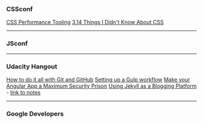 ### CSSconf

<a href="https://www.youtube.com/watch?v=FEs2jgZBaQA&list=PLvnI7cZBCpyZttGHLrrzTquMqiZIsAnfl&index=1" target="_blank">
CSS Performance Tooling</a>

<a href="https://www.youtube.com/watch?v=WjP7TEKB7Uo&index=8&list=PL37ZVnwpeshHAnqFlTxhd0MIXWjLBbM3R" target="_blank">
3.14 Things I Didn't Know About CSS</a>

-----------------------------------

### JSconf

------------------------------------

### Udacity Hangout

<a href="https://plus.google.com/u/0/events/cd2bd75mkg9mh6gsbbrgmahj2a4?authkey=CNvE6O3F3JXz3gE" target="_blank">
How to do it all with Git and GitHub</a>

<a href="https://plus.google.com/u/0/events/cv9skua854h0rr1qf9b6pisl87g?authkey=COLTgKmx35_NZw" target="_blank">
Setting up a Gulp workflow</a>

<a href="https://plus.google.com/u/0/events/cvnt1o4c5ekca0do0a1ci2roof4?authkey=CPOlop2riP_-hwE" target="_blank">
Make your Angular App a Maximum Security Prison</a>

<a href="https://plus.google.com/u/0/events/co3bi9ovmfkm69paf8d627l2t50?authkey=COm5k9uOv43eGg" target="_blank">
Using Jekyll as a Blogging Platform</a> - <a href="https://discussions.udacity.com/t/jekyll-basics-beginner/32856" target="_blank">link to notes</a>

------------------------------------

### Google Developers
